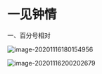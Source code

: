 # 一见钟情

一、百分号相对

![image-20201116180154956](C:\Users\hys\AppData\Roaming\Typora\typora-user-images\image-20201116180154956.png)

![image-20201116200202679](C:\Users\hys\AppData\Roaming\Typora\typora-user-images\image-20201116200202679.png)